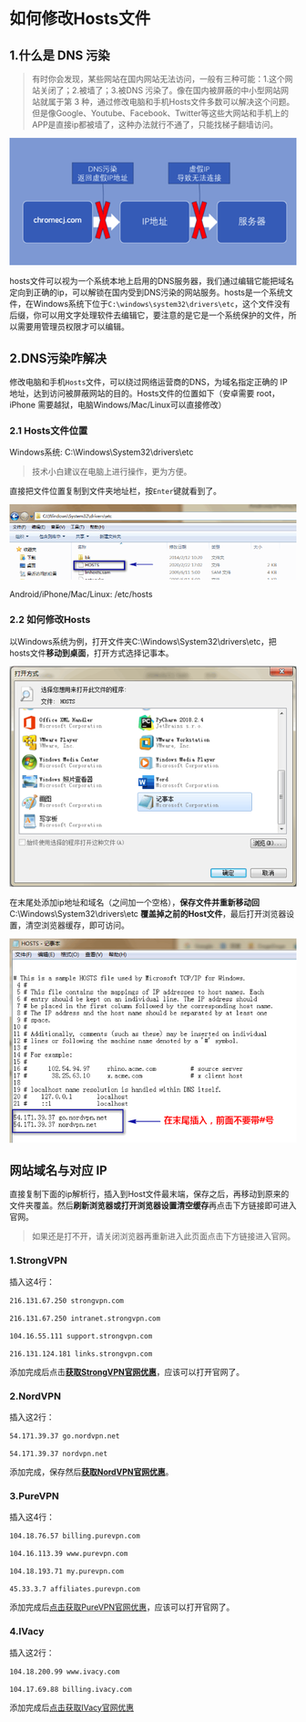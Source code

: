 
# 如何修改Hosts文件

## 1.什么是 DNS 污染

>有时你会发现，某些网站在国内网站无法访问，一般有三种可能：1.这个网站关闭了；2.被墙了；3.被DNS 污染了。像在国内被屏蔽的中小型网站网站就属于第 3 种，通过修改电脑和手机Hosts文件多数可以解决这个问题。但是像Google、Youtube、Facebook、Twitter等这些大网站和手机上的APP是直接ip都被墙了，这种办法就行不通了，只能找梯子翻墙访问。

[![dns-wuran](dns-wuran.png)](#1%E4%BB%80%E4%B9%88%E6%98%AF-dns-%E6%B1%A1%E6%9F%93)

hosts文件可以视为一个系统本地上启用的DNS服务器，我们通过编辑它能把域名定向到正确的ip，可以解锁在国内受到DNS污染的网站服务。hosts是一个系统文件，在Windows系统下位于`C:\windows\system32\drivers\etc`，这个文件没有后缀，你可以用文字处理软件去编辑它，要注意的是它是一个系统保护的文件，所以需要用管理员权限才可以编辑。

## 2.DNS污染咋解决

修改电脑和手机`Hosts`文件，可以绕过网络运营商的DNS，为域名指定正确的 IP 地址，达到访问被屏蔽网站的目的。Hosts文件的位置如下（安卓需要 root，iPhone 需要越狱，电脑Windows/Mac/Linux可以直接修改）

### 2.1 Hosts文件位置

Windows系统: C:\Windows\System32\drivers\etc

>技术小白建议在电脑上进行操作，更为方便。

直接把文件位置复制到文件夹地址栏，按`Enter`键就看到了。

[![hosts](hosts.png)](#21-hosts文件位置)

Android/iPhone/Mac/Linux: /etc/hosts

### 2.2 如何修改Hosts

以Windows系统为例，打开文件夹C:\Windows\System32\drivers\etc，把 hosts文件**移动到桌面**，打开方式选择记事本。

[![hosts](hosts-open.png)](#22-如何修改hosts)

在末尾处添加ip地址和域名（之间加一个空格），**保存文件并重新移动回** C:\Windows\System32\drivers\etc **覆盖掉之前的Host文件**，最后打开浏览器设置，清空浏览器缓存，即可访问。

[![](hosts-edit.png)](#22-如何修改hosts)

## 网站域名与对应 IP

直接复制下面的ip解析行，插入到Host文件最末端，保存之后，再移动到原来的文件夹覆盖。然后**刷新浏览器或打开浏览器设置清空缓存**再点击下方链接即可进入官网。

>如果还是打不开，请关闭浏览器再重新进入此页面点击下方链接进入官网。

### 1.StrongVPN

插入这4行：

`216.131.67.250 strongvpn.com`

`216.131.67.250 intranet.strongvpn.com`

`104.16.55.111 support.strongvpn.com`

`216.131.124.181 links.strongvpn.com`

添加完成后点击[**获取StrongVPN官网优惠**](https://strongvpn.com/?tr_aid=5e51d8882415d)，应该可以打开官网了。

### 2.NordVPN

插入这2行：

`54.171.39.37 go.nordvpn.net`

`54.171.39.37 nordvpn.net`

添加完成，保存然后[**获取NordVPN官网优惠**](https://go.nordvpn.net/aff_c?offer_id=177&aff_id=6186&url_id=631)。

### 3.PureVPN

插入这4行：

`104.18.76.57 billing.purevpn.com`

`104.16.113.39 www.purevpn.com`

`104.18.193.71 my.purevpn.com`

`45.33.3.7 affiliates.purevpn.com`

添加完成后[点击获取PureVPN官网优惠](https://billing.purevpn.com/aff.php?aff=32147)，应该可以打开官网了。

### 4.IVacy

插入这2行：

`104.18.200.99 www.ivacy.com`

`104.17.69.88 billing.ivacy.com`

添加完成后[点击获取IVacy官网优惠](https://billing.ivacy.com/page/91435)

